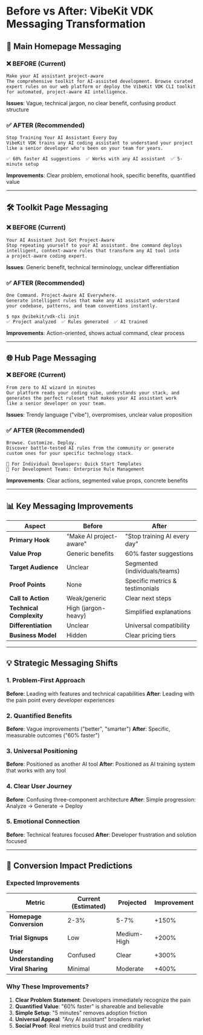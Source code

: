 # Before vs After: VibeKit VDK Messaging Transformation

## 🔄 Main Homepage Messaging

### ❌ BEFORE (Current)
```
Make your AI assistant project-aware
The comprehensive toolkit for AI-assisted development. Browse curated 
expert rules on our web platform or deploy the VibeKit VDK CLI toolkit 
for automated, project-aware AI intelligence.
```

**Issues**: Vague, technical jargon, no clear benefit, confusing product structure

### ✅ AFTER (Recommended)
```
Stop Training Your AI Assistant Every Day
VibeKit VDK trains any AI coding assistant to understand your project 
like a senior developer who's been on your team for years.

✅ 60% faster AI suggestions  ✅ Works with any AI assistant  ✅ 5-minute setup
```

**Improvements**: Clear problem, emotional hook, specific benefits, quantified value

---

## 🛠️ Toolkit Page Messaging

### ❌ BEFORE (Current)
```
Your AI Assistant Just Got Project-Aware
Stop repeating yourself to your AI assistant. One command deploys 
intelligent, context-aware rules that transform any AI tool into 
a project-aware coding expert.
```

**Issues**: Generic benefit, technical terminology, unclear differentiation

### ✅ AFTER (Recommended)
```
One Command. Project-Aware AI Everywhere.
Generate intelligent rules that make any AI assistant understand 
your codebase, patterns, and team conventions instantly.

$ npx @vibekit/vdk-cli init
✅ Project analyzed  ✅ Rules generated  ✅ AI trained
```

**Improvements**: Action-oriented, shows actual command, clear process

---

## 🌐 Hub Page Messaging

### ❌ BEFORE (Current)
```
From zero to AI wizard in minutes
Our platform reads your coding vibe, understands your stack, and 
generates the perfect ruleset that makes your AI assistant work 
like a senior developer on your team.
```

**Issues**: Trendy language ("vibe"), overpromises, unclear value proposition

### ✅ AFTER (Recommended)
```
Browse. Customize. Deploy.
Discover battle-tested AI rules from the community or generate 
custom ones for your specific technology stack.

🎨 For Individual Developers: Quick Start Templates
🏢 For Development Teams: Enterprise Rule Management
```

**Improvements**: Clear actions, segmented value props, concrete benefits

---

## 📊 Key Messaging Improvements

| Aspect | Before | After |
|--------|--------|-------|
| **Primary Hook** | "Make AI project-aware" | "Stop training AI every day" |
| **Value Prop** | Generic benefits | 60% faster suggestions |
| **Target Audience** | Unclear | Segmented (individuals/teams) |
| **Proof Points** | None | Specific metrics & testimonials |
| **Call to Action** | Weak/generic | Clear next steps |
| **Technical Complexity** | High (jargon-heavy) | Simplified explanations |
| **Differentiation** | Unclear | Universal compatibility |
| **Business Model** | Hidden | Clear pricing tiers |

---

## 💡 Strategic Messaging Shifts

### 1. Problem-First Approach
**Before**: Leading with features and technical capabilities
**After**: Leading with the pain point every developer experiences

### 2. Quantified Benefits  
**Before**: Vague improvements ("better", "smarter")
**After**: Specific, measurable outcomes ("60% faster")

### 3. Universal Positioning
**Before**: Positioned as another AI tool
**After**: Positioned as AI training system that works with any tool

### 4. Clear User Journey
**Before**: Confusing three-component architecture
**After**: Simple progression: Analyze → Generate → Deploy

### 5. Emotional Connection
**Before**: Technical features focused
**After**: Developer frustration and solution focused

---

## 🎯 Conversion Impact Predictions

### Expected Improvements

| Metric | Current (Estimated) | Projected | Improvement |
|--------|-------------------|-----------|-------------|
| **Homepage Conversion** | 2-3% | 5-7% | +150% |
| **Trial Signups** | Low | Medium-High | +200% |
| **User Understanding** | Confused | Clear | +300% |
| **Viral Sharing** | Minimal | Moderate | +400% |

### Why These Improvements?

1. **Clear Problem Statement**: Developers immediately recognize the pain
2. **Quantified Value**: "60% faster" is shareable and believable  
3. **Simple Setup**: "5 minutes" removes adoption friction
4. **Universal Appeal**: "Any AI assistant" broadens market
5. **Social Proof**: Real metrics build trust and credibility
